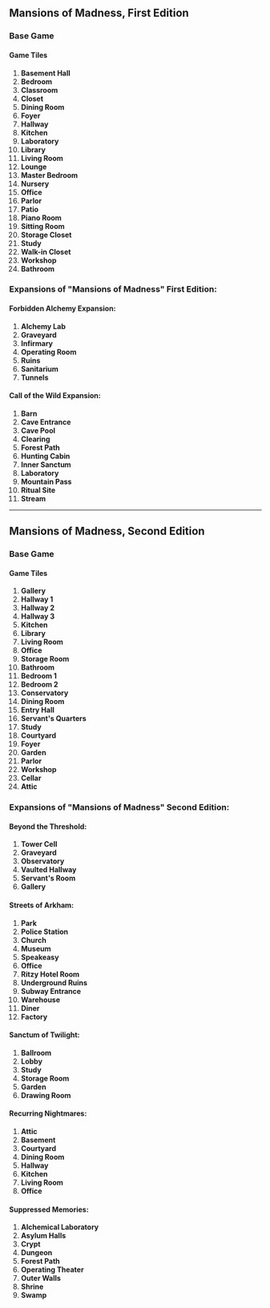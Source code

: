 ## Mansions of Madness, First Edition
### Base Game
#### Game Tiles
1. **Basement Hall**
2. **Bedroom**
3. **Classroom**
4. **Closet**
5. **Dining Room**
6. **Foyer**
7. **Hallway**
8. **Kitchen**
9. **Laboratory**
10. **Library**
11. **Living Room**
12. **Lounge**
13. **Master Bedroom**
14. **Nursery**
15. **Office**
16. **Parlor**
17. **Patio**
18. **Piano Room**
19. **Sitting Room**
20. **Storage Closet**
21. **Study**
22. **Walk-in Closet**
23. **Workshop**
24. **Bathroom**

### Expansions of "Mansions of Madness" First Edition:

#### Forbidden Alchemy Expansion:
1. **Alchemy Lab**
2. **Graveyard**
3. **Infirmary**
4. **Operating Room**
5. **Ruins**
6. **Sanitarium**
7. **Tunnels**

#### Call of the Wild Expansion:
1. **Barn**
2. **Cave Entrance**
3. **Cave Pool**
4. **Clearing**
5. **Forest Path**
6. **Hunting Cabin**
7. **Inner Sanctum**
8. **Laboratory**
9. **Mountain Pass**
10. **Ritual Site**
11. **Stream**

---

## Mansions of Madness, Second Edition
### Base Game
#### Game Tiles

1. **Gallery**
2. **Hallway 1**
3. **Hallway 2**
4. **Hallway 3**
5. **Kitchen**
6. **Library**
7. **Living Room**
8. **Office**
9. **Storage Room**
10. **Bathroom**
11. **Bedroom 1**
12. **Bedroom 2**
13. **Conservatory**
14. **Dining Room**
15. **Entry Hall**
16. **Servant's Quarters**
17. **Study**
18. **Courtyard**
19. **Foyer**
20. **Garden**
21. **Parlor**
22. **Workshop**
23. **Cellar**
24. **Attic**

### Expansions of "Mansions of Madness" Second Edition:

#### Beyond the Threshold:
1. **Tower Cell**
2. **Graveyard**
3. **Observatory**
4. **Vaulted Hallway**
5. **Servant's Room**
6. **Gallery**

#### Streets of Arkham:
1. **Park**
2. **Police Station**
3. **Church**
4. **Museum**
5. **Speakeasy**
6. **Office**
7. **Ritzy Hotel Room**
8. **Underground Ruins**
9. **Subway Entrance**
10. **Warehouse**
11. **Diner**
12. **Factory**

#### Sanctum of Twilight:
1. **Ballroom**
2. **Lobby**
3. **Study**
4. **Storage Room**
5. **Garden**
6. **Drawing Room**

#### Recurring Nightmares:
1. **Attic**
2. **Basement**
3. **Courtyard**
4. **Dining Room**
5. **Hallway**
6. **Kitchen**
7. **Living Room**
8. **Office**

#### Suppressed Memories:
1. **Alchemical Laboratory**
2. **Asylum Halls**
3. **Crypt**
4. **Dungeon**
5. **Forest Path**
6. **Operating Theater**
7. **Outer Walls**
8. **Shrine**
9. **Swamp**
